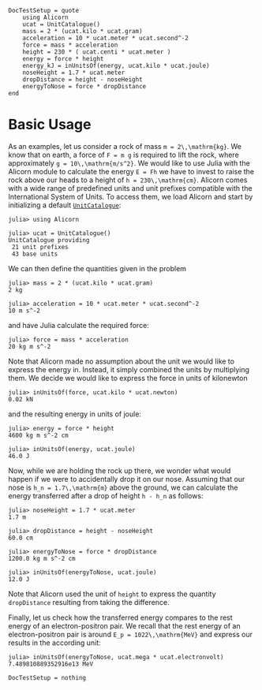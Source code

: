 ```@meta
DocTestSetup = quote
    using Alicorn
    ucat = UnitCatalogue()
    mass = 2 * (ucat.kilo * ucat.gram)
    acceleration = 10 * ucat.meter * ucat.second^-2
    force = mass * acceleration
    height = 230 * ( ucat.centi * ucat.meter )
    energy = force * height
    energy_kJ = inUnitsOf(energy, ucat.kilo * ucat.joule)
    noseHeight = 1.7 * ucat.meter
    dropDistance = height - noseHeight
    energyToNose = force * dropDistance
end
```

# Basic Usage

As an examples, let us consider a rock of mass ``m = 2\,\mathrm{kg}``. We know that on earth, a force of ``F = m g`` is required to lift the rock, where approximately ``g = 10\,\mathrm{m/s^2}``. We would like to use Julia with the Alicorn module to calculate the energy ``E = Fh`` we have to invest to raise the rock above our heads to a height of ``h = 230\,\mathrm{cm}``. Alicorn comes with a wide range of predefined units and unit prefixes compatible with the International System of Units. To access them, we load Alicorn and start by initializing a default [`UnitCatalogue`](@ref):
```jldoctest
julia> using Alicorn

julia> ucat = UnitCatalogue()
UnitCatalogue providing
 21 unit prefixes
 43 base units
```
We can then define the quantities given in the problem
```jldoctest
julia> mass = 2 * (ucat.kilo * ucat.gram)
2 kg

julia> acceleration = 10 * ucat.meter * ucat.second^-2
10 m s^-2
```
and have Julia calculate the required force:
```jldoctest
julia> force = mass * acceleration
20 kg m s^-2
```
Note that Alicorn made no assumption about the unit we would like to express the energy in. Instead, it simply combined the units by multiplying them. We decide we would like to express the force in units of kilonewton
```jldoctest
julia> inUnitsOf(force, ucat.kilo * ucat.newton)
0.02 kN
```
and the resulting energy in units of joule:
```jldoctest
julia> energy = force * height
4600 kg m s^-2 cm

julia> inUnitsOf(energy, ucat.joule)
46.0 J
```
Now, while we are holding the rock up there, we wonder what would happen if we were to accidentally drop it on our nose. Assuming that our nose is ``h_n = 1.7\,\mathrm{m}`` above the ground, we can calculate the energy transferred after a drop of height ``h - h_n`` as follows:
```jldoctest
julia> noseHeight = 1.7 * ucat.meter
1.7 m

julia> dropDistance = height - noseHeight
60.0 cm

julia> energyToNose = force * dropDistance
1200.0 kg m s^-2 cm

julia> inUnitsOf(energyToNose, ucat.joule)
12.0 J
```
Note that Alicorn used the unit of `height` to express the quantity `dropDistance` resulting from taking the difference.

Finally, let us check how the transferred energy compares to the rest energy of an electron-positron pair. We recall that the rest energy of an electron-positron pair is around ``E_p = 1022\,\mathrm{MeV}`` and express our results in the according unit:
```jldoctest
julia> inUnitsOf(energyToNose, ucat.mega * ucat.electronvolt)
7.489810889352916e13 MeV
```

```@meta
DocTestSetup = nothing
```
